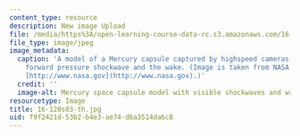 ```yaml
---
content_type: resource
description: New image Upload
file: /media/https%3A/open-learning-course-data-rc.s3.amazonaws.com/16-120-compressible-flow-spring-2003/f9f2421d53b2b4e3ae74d6a3514da6c8_16-120s03-th.jpg
file_type: image/jpeg
image_metadata:
  caption: 'A model of a Mercury capsule captured by highspeed cameras, showing the
    forward pressure shockwave and the wake. (Image is taken from NASA''s web site:
    [http://www.nasa.gov](http://www.nasa.gov).)'
  credit: ''
  image-alt: Mercury space capsule model with visible shockwaves and wake.
resourcetype: Image
title: 16-120s03-th.jpg
uid: f9f2421d-53b2-b4e3-ae74-d6a3514da6c8
---
```


